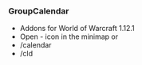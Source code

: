 ### GroupCalendar
* Addons for World of Warcraft 1.12.1
* Open - icon in the minimap or
* /calendar
* /cld
